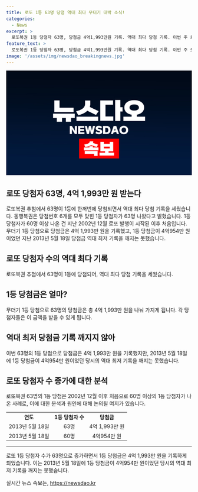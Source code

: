 ```yaml
---
title: 로또 1등 63명 당첨 역대 최다 무더기 대박 소식!
categories:
  - News
excerpt: >
  로또복권 1등 당첨자 63명, 당첨금 4억1,993만원 기록. 역대 최다 당첨 기록. 이번 주 로또복권 추첨에서 당첨번호 6개를 모두 맞힌 1등 당첨자가 63명이 나왔다. 이는 2002년 이후 처음으로 60명을 넘는 대규모 당첨자가 나오는 사건이다. 1등 당첨금은 4억1,993만원이며, 최저 기록을 깨진 것은 아니지만 역대 최다 당첨 기록이다.
feature_text: >
  로또복권 1등 당첨자 63명, 당첨금 4억1,993만원 기록. 역대 최다 당첨 기록. 이번 주 로또복권 추첨에서 당첨번호 6개를 모두 맞힌 1등 당첨자가 63명이 나왔다. 이는 2002년 이후 처음으로 60명을 넘는 대규모 당첨자가 나오는 사건이다. 1등 당첨금은 4억1,993만원이며, 최저 기록을 깨진 것은 아니지만 역대 최다 당첨 기록이다.
image: '/assets/img/newsdao_breakingnews.jpg'
---
```


<p><img src="/assets/img/newsdao_breakingnews.jpg" alt="ranknews 속보" /></p>

<h2>로또 당첨자 63명, 4억 1,993만 원 받는다</h2>

<p data-ke-size="size16">로또복권 추첨에서 63명이 1등에 한꺼번에 당첨되면서 역대 최다 당첨 기록을 세웠습니다. 동행복권은 당첨번호 6개를 모두 맞힌 1등 당첨자가 63명 나왔다고 밝혔습니다. 1등 당첨자가 60명 이상 나온 건 지난 2002년 12월 로또 발행이 시작된 이후 처음입니다. 무더기 1등 당첨으로 당첨금은 4억 1,993만 원을 기록했고, 1등 당첨금이 4억954만 원이었던 지난 2013년 5월 18일 당첨금 역대 최저 기록을 깨지는 못했습니다.</p>

<h2 data-ke-size="size26">로또 당첨자 수의 역대 최다 기록</h2>

<p data-ke-size="size16">로또복권 추첨에서 63명이 1등에 당첨되어, 역대 최다 당첨 기록을 세웠습니다.</p>

<h2 data-ke-size="size26">1등 당첨금은 얼마?</h2>

<p data-ke-size="size16">무더기 1등 당첨으로 63명의 당첨금은 총 4억 1,993만 원을 나눠 가지게 됩니다. 각 당첨자들은 이 금액을 받을 수 있게 됩니다.</p>

<h2 data-ke-size="size26">역대 최저 당첨금 기록 깨지지 않아</h2>

<p data-ke-size="size16">이번 63명의 1등 당첨으로 당첨금은 4억 1,993만 원을 기록했지만, 2013년 5월 18일에 1등 당첨금이 4억954만 원이었던 당시의 역대 최저 기록을 깨지는 못했습니다.</p>

<h2 data-ke-size="size26">로또 당첨자 수 증가에 대한 분석</h2>

<p data-ke-size="size16">로또복권 63명의 1등 당첨은 2002년 12월 이후 처음으로 60명 이상의 1등 당첨자가 나온 사례로, 이에 대한 분석과 원인에 대해 논의될 여지가 있습니다.</p>

<table>
  <tr>
    <td style="text-align: center; height: 17px;"><b>연도</b></td>
    <td style="text-align: center; height: 17px;"><b>1등 당첨자 수</b></td>
    <td style="text-align: center; height: 17px;"><b>당첨금</b></td>
  </tr>
  <tr>
    <td style="text-align: center; height: 17px;">2013년 5월 18일</td>
    <td style="text-align: center; height: 17px;">63명</td>
    <td style="text-align: center; height: 17px;">4억 1,993만 원</td>
  </tr>
  <tr>
    <td style="text-align: center; height: 17px;">2013년 5월 18일</td>
    <td style="text-align: center; height: 17px;">60명</td>
    <td style="text-align: center; height: 17px;">4억954만 원</td>
  </tr>
</table>

<hr>

<p data-ke-size="size16">로또 1등 당첨자 수가 63명으로 증가하면서 1등 당첨금은 4억 1,993만 원을 기록하게 되었습니다. 이는 2013년 5월 18일에 1등 당첨금이 4억954만 원이었던 당시의 역대 최저 기록을 깨지는 못했습니다.</p>
실시간 뉴스 속보는, <a href="https://newsdao.kr" rel="dofollow">https://newsdao.kr</a>


